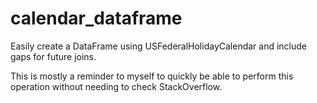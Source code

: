 # calendar_dataframe
Easily create a DataFrame using USFederalHolidayCalendar and include gaps for future joins. 

This is mostly a reminder to myself to quickly be able to perform this operation without needing to check StackOverflow. 
